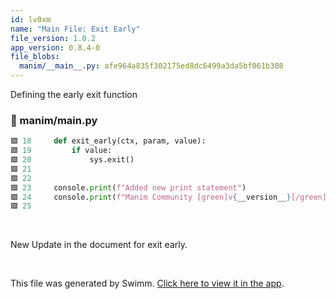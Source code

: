 ```yaml
---
id: lv0xm
name: "Main File: Exit Early"
file_version: 1.0.2
app_version: 0.8.4-0
file_blobs:
  manim/__main__.py: afe964a835f302175ed8dc6499a3da5bf061b308
---
```


Defining the early exit function
<!-- NOTE-swimm-snippet: the lines below link your snippet to Swimm -->
### 📄 manim/__main__.py
```python
🟩 18     def exit_early(ctx, param, value):
🟩 19         if value:
🟩 20             sys.exit()
🟩 21     
🟩 22     
🟩 23     console.print(f"Added new print statement")
🟩 24     console.print(f"Manim Community [green]v{__version__}[/green]\n")
🟩 25     
```

<br/>

New Update in the document for exit early.

<br/>

This file was generated by Swimm. [Click here to view it in the app](https://app.swimm.io/repos/Z2l0aHViJTNBJTNBbWFuaW0lM0ElM0Fhcmp1bnRoZXByb2dyYW1tZXI=/docs/lv0xm).